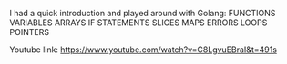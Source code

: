 I had a quick introduction and played around with Golang:
FUNCTIONS
VARIABLES
ARRAYS
IF STATEMENTS
SLICES
MAPS
ERRORS
LOOPS
POINTERS

Youtube link: https://www.youtube.com/watch?v=C8LgvuEBraI&t=491s